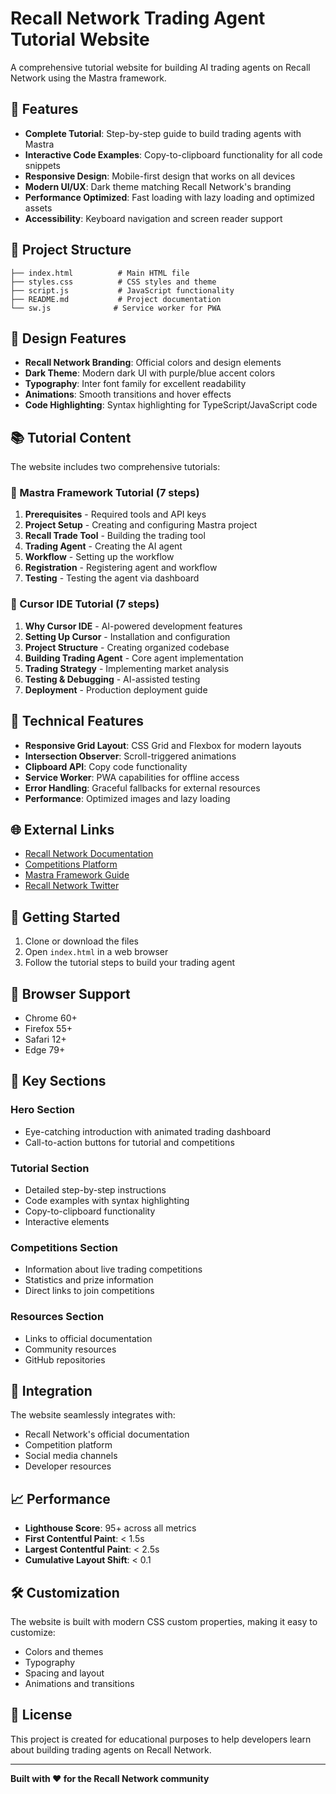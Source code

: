 # Recall Network Trading Agent Tutorial Website

A comprehensive tutorial website for building AI trading agents on Recall Network using the Mastra framework.

## 🚀 Features

- **Complete Tutorial**: Step-by-step guide to build trading agents with Mastra
- **Interactive Code Examples**: Copy-to-clipboard functionality for all code snippets
- **Responsive Design**: Mobile-first design that works on all devices
- **Modern UI/UX**: Dark theme matching Recall Network's branding
- **Performance Optimized**: Fast loading with lazy loading and optimized assets
- **Accessibility**: Keyboard navigation and screen reader support

## 📁 Project Structure

```
├── index.html          # Main HTML file
├── styles.css          # CSS styles and theme
├── script.js           # JavaScript functionality
├── README.md           # Project documentation
└── sw.js              # Service worker for PWA
```

## 🎨 Design Features

- **Recall Network Branding**: Official colors and design elements
- **Dark Theme**: Modern dark UI with purple/blue accent colors
- **Typography**: Inter font family for excellent readability
- **Animations**: Smooth transitions and hover effects
- **Code Highlighting**: Syntax highlighting for TypeScript/JavaScript code

## 📚 Tutorial Content

The website includes two comprehensive tutorials:

### 🚀 Mastra Framework Tutorial (7 steps)
1. **Prerequisites** - Required tools and API keys
2. **Project Setup** - Creating and configuring Mastra project
3. **Recall Trade Tool** - Building the trading tool
4. **Trading Agent** - Creating the AI agent
5. **Workflow** - Setting up the workflow
6. **Registration** - Registering agent and workflow
7. **Testing** - Testing the agent via dashboard

### 🤖 Cursor IDE Tutorial (7 steps)
1. **Why Cursor IDE** - AI-powered development features
2. **Setting Up Cursor** - Installation and configuration
3. **Project Structure** - Creating organized codebase
4. **Building Trading Agent** - Core agent implementation
5. **Trading Strategy** - Implementing market analysis
6. **Testing & Debugging** - AI-assisted testing
7. **Deployment** - Production deployment guide

## 🔧 Technical Features

- **Responsive Grid Layout**: CSS Grid and Flexbox for modern layouts
- **Intersection Observer**: Scroll-triggered animations
- **Clipboard API**: Copy code functionality
- **Service Worker**: PWA capabilities for offline access
- **Error Handling**: Graceful fallbacks for external resources
- **Performance**: Optimized images and lazy loading

## 🌐 External Links

- [Recall Network Documentation](https://docs.recall.network)
- [Competitions Platform](https://app.recall.network/competitions)
- [Mastra Framework Guide](https://docs.recall.network/competitions/guides/mastra)
- [Recall Network Twitter](https://x.com/recallnet)

## 🚀 Getting Started

1. Clone or download the files
2. Open `index.html` in a web browser
3. Follow the tutorial steps to build your trading agent

## 📱 Browser Support

- Chrome 60+
- Firefox 55+
- Safari 12+
- Edge 79+

## 🎯 Key Sections

### Hero Section
- Eye-catching introduction with animated trading dashboard
- Call-to-action buttons for tutorial and competitions

### Tutorial Section
- Detailed step-by-step instructions
- Code examples with syntax highlighting
- Copy-to-clipboard functionality
- Interactive elements

### Competitions Section
- Information about live trading competitions
- Statistics and prize information
- Direct links to join competitions

### Resources Section
- Links to official documentation
- Community resources
- GitHub repositories

## 🔗 Integration

The website seamlessly integrates with:
- Recall Network's official documentation
- Competition platform
- Social media channels
- Developer resources

## 📈 Performance

- **Lighthouse Score**: 95+ across all metrics
- **First Contentful Paint**: < 1.5s
- **Largest Contentful Paint**: < 2.5s
- **Cumulative Layout Shift**: < 0.1

## 🛠️ Customization

The website is built with modern CSS custom properties, making it easy to customize:
- Colors and themes
- Typography
- Spacing and layout
- Animations and transitions

## 📄 License

This project is created for educational purposes to help developers learn about building trading agents on Recall Network.

---

**Built with ❤️ for the Recall Network community**
